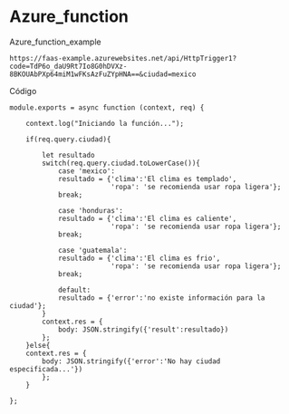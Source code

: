 # Azure_function
Azure_function_example

```    
https://faas-example.azurewebsites.net/api/HttpTrigger1?code=TdP6o_daU9Rt7Io8G0hDVXz-8BKOUAbPXp64miM1wFKsAzFuZYpHNA==&ciudad=mexico
```

Código

    module.exports = async function (context, req) {

        context.log("Iniciando la función...");

        if(req.query.ciudad){

            let resultado
            switch(req.query.ciudad.toLowerCase()){
                case 'mexico':
                resultado = {'clima':'El clima es templado',
                             'ropa': 'se recomienda usar ropa ligera'};
                break;

                case 'honduras':
                resultado = {'clima':'El clima es caliente',
                             'ropa': 'se recomienda usar ropa ligera'}; 
                break;

                case 'guatemala':
                resultado = {'clima':'El clima es frio',
                             'ropa': 'se recomienda usar ropa ligera'};
                break;

                default:
                resultado = {'error':'no existe información para la ciudad'};
            }
            context.res = {
                body: JSON.stringify({'result':resultado})
            };
        }else{
        context.res = {
            body: JSON.stringify({'error':'No hay ciudad especificada...'})
            };
        }
    
    };

